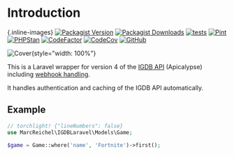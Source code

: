 # Introduction

{.inline-images}
[![Packagist Version](https://img.shields.io/packagist/v/marcreichel/igdb-laravel?style=for-the-badge)](https://packagist.org/packages/marcreichel/igdb-laravel)
[![Packagist Downloads](https://img.shields.io/packagist/dt/marcreichel/igdb-laravel?style=for-the-badge)](https://packagist.org/packages/marcreichel/igdb-laravel)
[![tests](https://img.shields.io/github/actions/workflow/status/marcreichel/igdb-laravel/tests.yml?event=push&style=for-the-badge&logo=github&label=tests)](https://github.com/marcreichel/igdb-laravel/actions/workflows/tests.yml)
[![Pint](https://img.shields.io/github/actions/workflow/status/marcreichel/igdb-laravel/code-style.yml?event=push&style=for-the-badge&logo=github&label=Code-Style)](https://github.com/marcreichel/igdb-laravel/actions/workflows/pint.yml)
[![PHPStan](https://img.shields.io/github/actions/workflow/status/marcreichel/igdb-laravel/code-quality.yml?event=push&style=for-the-badge&logo=github&label=Code-Quality)](https://github.com/marcreichel/igdb-laravel/actions/workflows/code-quality.yml)
[![CodeFactor](https://img.shields.io/codefactor/grade/github/marcreichel/igdb-laravel?style=for-the-badge&logo=codefactor&label=Codefactor)](https://www.codefactor.io/repository/github/marcreichel/igdb-laravel)
[![CodeCov](https://img.shields.io/codecov/c/github/marcreichel/igdb-laravel?token=m6FOB0CyPE&style=for-the-badge&logo=codecov)](https://codecov.io/gh/marcreichel/igdb-laravel)
[![GitHub](https://img.shields.io/github/license/marcreichel/igdb-laravel?style=for-the-badge)](https://packagist.org/packages/marcreichel/igdb-laravel)

![Cover](art/cover.png){style="width: 100%"}

This is a Laravel wrapper for version 4 of the [IGDB API](https://api-docs.igdb.com/) (Apicalypse) including [webhook handling](90-webhooks.md).

It handles authentication and caching of the IGDB API automatically.

## Example

```php
// torchlight! {"lineNumbers": false}
use MarcReichel\IGDBLaravel\Models\Game;

$game = Game::where('name', 'Fortnite')->first();
```
